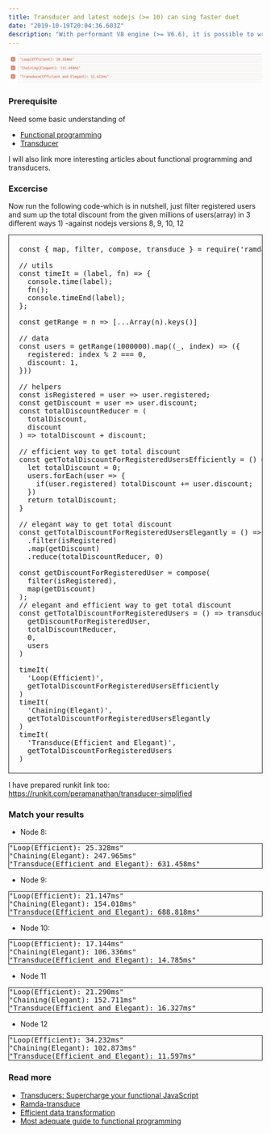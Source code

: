```yaml
---
title: Transducer and latest nodejs (>= 10) can sing faster duet
date: "2019-10-19T20:04:36.603Z"
description: "With performant V8 engine (>= V6.6), it is possible to write performant code even with third-party libs"
---
```


![transducer-perf](./transducer-perf.png)

### Prerequisite
Need some basic understanding of
- [Functional programming](https://en.wikipedia.org/wiki/Functional_programming)
- [Transducer](https://jrsinclair.com/articles/2019/magical-mystical-js-transducers/)

I will also link more interesting articles about functional programming and transducers.

### Excercise

Now run the following code-which is in nutshell, just filter registered users and sum up the total discount from the given millions of users(array) in 3 different ways 1) -against nodejs versions 8, 9, 10, 12

<pre style="border: 1px solid; padding: 20px">
const { map, filter, compose, transduce } = require('ramda');

// utils
const timeIt = (label, fn) => {
  console.time(label);
  fn();
  console.timeEnd(label);
};

const getRange = n => [...Array(n).keys()]

// data
const users = getRange(1000000).map((_, index) => ({
  registered: index % 2 === 0,
  discount: 1,
}))

// helpers
const isRegistered = user => user.registered;
const getDiscount = user => user.discount;
const totalDiscountReducer = (
  totalDiscount,
  discount
) => totalDiscount + discount;

// efficient way to get total discount
const getTotalDiscountForRegisteredUsersEfficiently = () => {
  let totalDiscount = 0;
  users.forEach(user => {
    if(user.registered) totalDiscount += user.discount;
  })
  return totalDiscount;
}

// elegant way to get total discount
const getTotalDiscountForRegisteredUsersElegantly = () => users
  .filter(isRegistered)
  .map(getDiscount)
  .reduce(totalDiscountReducer, 0)

const getDiscountForRegisteredUser = compose(
  filter(isRegistered),
  map(getDiscount)
);
// elegant and efficient way to get total discount
const getTotalDiscountForRegisteredUsers = () => transduce(
  getDiscountForRegisteredUser,
  totalDiscountReducer,
  0,
  users
)

timeIt(
  'Loop(Efficient)',
  getTotalDiscountForRegisteredUsersEfficiently
)
timeIt(
  'Chaining(Elegant)',
  getTotalDiscountForRegisteredUsersElegantly
)
timeIt(
  'Transduce(Efficient and Elegant)',
  getTotalDiscountForRegisteredUsers
)
</pre>

I have prepared runkit link too: https://runkit.com/peramanathan/transducer-simplified

### Match your results

- Node 8:
<pre style="border: 1px solid">
"Loop(Efficient): 25.328ms"
"Chaining(Elegant): 247.965ms"
"Transduce(Efficient and Elegant): 631.458ms"
</pre>
- Node 9:
<pre style="border: 1px solid">
"Loop(Efficient): 21.147ms"
"Chaining(Elegant): 154.018ms"
"Transduce(Efficient and Elegant): 688.818ms"
</pre>
- Node 10:
<pre style="border: 1px solid">
"Loop(Efficient): 17.144ms"
"Chaining(Elegant): 106.336ms"
"Transduce(Efficient and Elegant): 14.785ms"
</pre>
- Node 11
<pre style="border: 1px solid">
"Loop(Efficient): 21.290ms"
"Chaining(Elegant): 152.711ms"
"Transduce(Efficient and Elegant): 16.327ms"
</pre>
- Node 12
<pre style="border: 1px solid">
"Loop(Efficient): 34.232ms"
"Chaining(Elegant): 102.873ms"
"Transduce(Efficient and Elegant): 11.597ms"
</pre>

### Read more

- [Transducers: Supercharge your functional JavaScript](https://www.jeremydaly.com/transducers-supercharge-functional-javascript/)
- [Ramda-transduce](https://gist.github.com/craigdallimore/8b5b9d9e445bfa1e383c569e458c3e26)
- [Efficient data transformation](https://www.freecodecamp.org/news/efficient-data-transformations-using-transducers-c779043ba655/)
- [Most adequate guide to functional programming](https://github.com/MostlyAdequate/mostly-adequate-guide)
